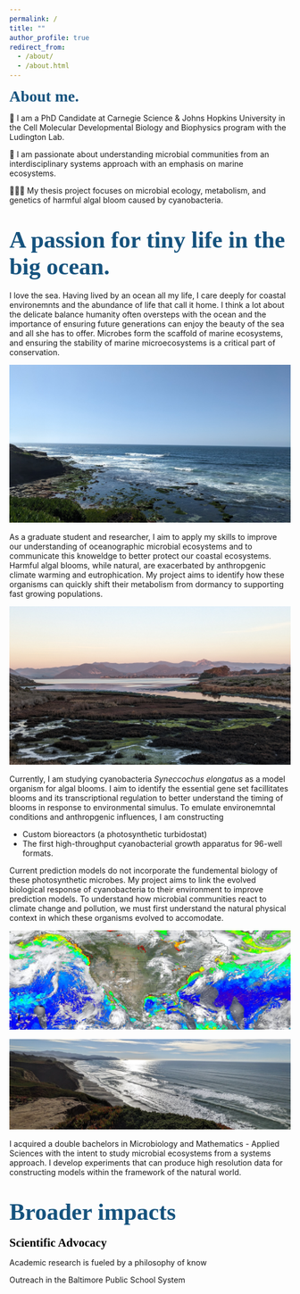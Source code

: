 ```yaml
---
permalink: /
title: ""
author_profile: true
redirect_from: 
  - /about/
  - /about.html
---
```

<span style="color: #16537e; font-family: Optima; font-size: 2em; font-weight: bold"> About me.</span>

📖 I am a PhD Candidate at Carnegie Science & Johns Hopkins University in the Cell Molecular Developmental Biology and Biophysics program with the Ludington Lab. 

🔬 I am passionate about understanding microbial communities from an interdisciplinary systems approach with an emphasis on marine ecosystems.

👨🏻‍🔬 My thesis project focuses on microbial ecology, metabolism, and genetics of harmful algal bloom caused by cyanobacteria.


<span style="color: #16537e; font-family: Optima; font-size: 1.5em; font-weight: bold"> A passion for tiny life in the big ocean.</span>
=====
I love the sea. Having lived by an ocean all my life, I care deeply for coastal environemnts and the abundance of life that call it home. I think a lot about the delicate balance humanity often oversteps with the ocean and the importance of ensuring future generations can enjoy the beauty of the sea and all she has to offer. Microbes form the scaffold of marine ecosystems, and ensuring the stability of marine microecosystems is a critical part of conservation. 


![image](/images/lajolla_1.jpg)


As a graduate student and researcher, I aim to apply my skills to improve our understanding of oceanographic microbial ecosystems and to communicate this knoweldge to better protect our coastal ecosystems. Harmful algal blooms, while natural, are exacerbated by anthropgenic climate warming and eutrophication. My project aims to identify how these organisms can quickly shift their metabolism from dormancy to supporting fast growing populations.


![image](/images/PXL_20221219_004405648.PORTRAIT.jpg)


Currently, I am studying cyanobacteria _Syneccochus elongatus_ as a model organism for algal blooms. I aim to identify the essential gene set facillitates blooms and its transcriptional regulation to better understand the timing of blooms in response to environmental simulus. To emulate environemntal conditions and anthropgenic influences, I am constructing 

- Custom bioreactors (a photosynthetic turbidostat)
- The first high-throughput cyanobacterial growth apparatus for 96-well formats.

Current prediction models do not incorporate the fundemental biology of these photosynthetic microbes. My project aims to link the evolved biological response of cyanobacteria to their environment to improve prediction models. To understand how microbial communities react to climate change and pollution, we must first understand the natural physical context in which these organisms evolved to accomodate. 


![image](/images/world_chlorophyll.jpg)


![image](/images/pacifica_narrow.png)


I acquired a double bachelors in Microbiology and Mathematics - Applied Sciences with the intent to study microbial ecosystems from a systems approach. I develop experiments that can produce high resolution data for constructing models within the framework of the natural world. 



<span style="color: #16537e; font-family: Optima; font-size: 1.5em; font-weight: bold"> Broader impacts</span>
=====


<span style="color: #000000; font-family: Optima; font-size: 1.5em; font-weight: bold"> Scientific Advocacy</span>

Academic research is fueled by a philosophy of know

Outreach in the Baltimore Public School System
